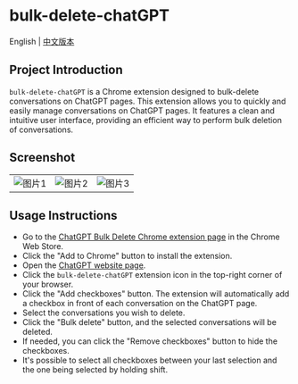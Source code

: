 

# bulk-delete-chatGPT

English | [中文版本](./README-CN.md)

## Project Introduction

`bulk-delete-chatGPT` is a Chrome extension designed to bulk-delete conversations on ChatGPT pages. This extension allows you to quickly and easily manage conversations on ChatGPT pages. It features a clean and intuitive user interface, providing an efficient way to perform bulk deletion of conversations.

## Screenshot

<table>
  <tr>
    <td><img src="./assets/1.jpg" alt="图片1" style="max-width: 100%;"></td>
    <td><img src="./assets/2.jpg" alt="图片2" style="max-width: 100%;"></td>
    <td><img src="./assets/3.jpg" alt="图片3" style="max-width: 100%;"></td>
  </tr>
</table>

## Usage Instructions

- Go to the [ChatGPT Bulk Delete Chrome extension page](https://chrome.google.com/webstore/detail/chatgpt-bulk-delete/effkgioceefcfaegehhfafjneeiabdjg) in the Chrome Web Store.
- Click the "Add to Chrome" button to install the extension.
- Open the [ChatGPT website page](https://chat.openai.com/).
- Click the `bulk-delete-chatGPT` extension icon in the top-right corner of your browser.
- Click the "Add checkboxes" button. The extension will automatically add a checkbox in front of each conversation on the ChatGPT page.
- Select the conversations you wish to delete.
- Click the "Bulk delete" button, and the selected conversations will be deleted.
- If needed, you can click the "Remove checkboxes" button to hide the checkboxes.
- It's possible to select all checkboxes between your last selection and the one being selected by holding shift.
